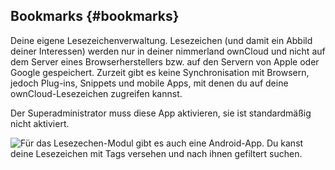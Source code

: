 ## Bookmarks {#bookmarks}

Deine eigene Lesezeichenverwaltung. Lesezeichen (und damit ein Abbild deiner Interessen) werden nur in deiner nimmerland ownCloud und nicht auf dem Server eines Browserherstellers bzw. auf den Servern von Apple oder Google gespeichert. Zurzeit gibt es keine Synchronisation mit Browsern, jedoch Plug-ins, Snippets und mobile Apps, mit denen du auf deine ownCloud-Lesezeichen zugreifen kannst.

Der Superadministrator muss diese App aktivieren, sie ist standardmäßig nicht aktiviert.

![Für das Lesezechen-Modul gibt es auch eine Android-App. Du kanst deine Lesezeichen mit Tags versehen und nach ihnen gefiltert suchen. ](https://lehre.nimmerland.de/index.php/s/BFoi2xXQhVqw0fD/download)


